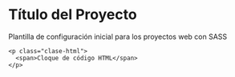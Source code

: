 # Título del Proyecto

Plantilla de configuración inicial para los proyectos web con SASS

```
<p class="clase-html">
  <span>Cloque de código HTML</span>
</p>
```
